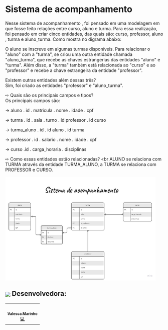 # Sistema de acompanhamento

Nesse sistema de acompanhamento , foi pensado em uma modelagem em que fosse feito relações entre curso, aluno e turma. Para essa realização, foi pensado em criar cinco entidades, das quais são: curso, professor, aluno , turma e aluno_turma.  Como mostra no digrama abaixo: 

O aluno se inscreve em algumas turmas disponíveis. Para relacionar o "aluno" com a "turma", se criou uma outra entidade chamada "aluno_turma", que recebe as chaves estrangerias das entidades "aluno" e "turma". Além disso, a "turma" também está relacionada ao "curso" e ao "professor" e recebe a chave estrangeira da entidade "professor".

Existem outras entidades além dessas três? <br>
Sim, foi criado as entidades "professor" e "aluno_turma". <br>

⇨ Quais são os principais campos e tipos? <br>
Os principais campos são:

-> aluno
. id
. matricula
. nome
. idade
. cpf

-> turma
. id
. sala
. turno
. id professor
. id curso

-> turma_aluno
. id
. id aluno
. id turma

-> professor
. id
. salario
. nome
. idade
. cpf

-> curso
.id 
. carga_horaria
. disciplinas <br>

⇨ Como essas entidades estão relacionadas? <br
ALUNO se relaciona com TURMA através da entidade TURMA_ALUNO, a TURMA se relaciona com PROFESSOR e CURSO.


 <img align="center" alt="HTML" height="330" width="480" src="https://github.com/val-marinho/projeto-M4/blob/main/img/diagrama.jpg?raw=true">







## <img height="45px" align="center" src="https://github.com/luqui2/Sistema-para-Viagens-/blob/main/src/imagens/set.gif">   Desenvolvedora:
  <table>
  <tr>
    <td align="center"><a href="https://github.com/Valhutcherson"><img src="https://avatars.githubusercontent.com/u/113068971?v=4" width="100px;" alt=""/><br /><sub><b>Valesca Marinho</b></sub></a><br /><a href="" title="Code">💻</a></td>
  </tr> 
</table>
